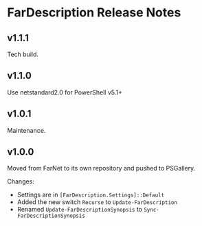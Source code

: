 # FarDescription Release Notes

## v1.1.1

Tech build.

## v1.1.0

Use netstandard2.0 for PowerShell v5.1+

## v1.0.1

Maintenance.

## v1.0.0

Moved from FarNet to its own repository and pushed to PSGallery.

Changes:

- Settings are in `[FarDescription.Settings]::Default`
- Added the new switch `Recurse` to `Update-FarDescription`
- Renamed `Update-FarDescriptionSynopsis` to `Sync-FarDescriptionSynopsis`
